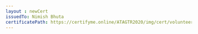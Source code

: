 ```yaml
--- 
layout : newCert 
issuedTo: Nimish Bhuta
certificatePath: https://certifyme.online/ATAGTR2020/img/cert/volunteer/NimishBhuta_27a1a.png
--- 
```


